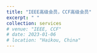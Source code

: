 ```yaml
---
title: "IEEE高级会员，CCF高级会员"
excerpt: " "
collection: services
# venue: "IEEE, CCF"
# date: 2023-01-06
# location: "Haikou, China"
---
```


